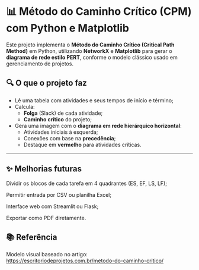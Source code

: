 # 📊 Método do Caminho Crítico (CPM) com Python e Matplotlib

Este projeto implementa o **Método do Caminho Crítico (Critical Path Method)** em Python, utilizando **NetworkX** e **Matplotlib** para gerar o **diagrama de rede estilo PERT**, conforme o modelo clássico usado em gerenciamento de projetos.

## 🔍 O que o projeto faz

- Lê uma tabela com atividades e seus tempos de início e término;
- Calcula:
  - **Folga** (Slack) de cada atividade;
  - **Caminho crítico** do projeto;
- Gera uma imagem com o **diagrama em rede hierárquico horizontal**:
  - Atividades iniciais à esquerda;
  - Conexões com base na **precedência**;
  - Destaque em **vermelho** para atividades críticas.

---
## ✨ Melhorias futuras

  Dividir os blocos de cada tarefa em 4 quadrantes (ES, EF, LS, LF);

  Permitir entrada por CSV ou planilha Excel;

  Interface web com Streamlit ou Flask;

  Exportar como PDF diretamente.

## 📚 Referência

Modelo visual baseado no artigo:
https://escritoriodeprojetos.com.br/metodo-do-caminho-critico/
